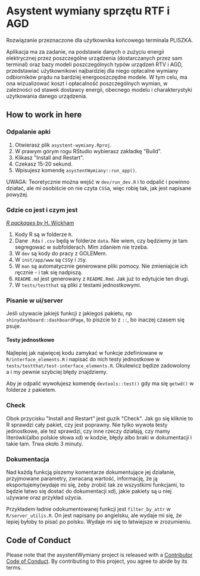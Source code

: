 
<!-- README.md is generated from README.Rmd. Please edit that file -->
Asystent wymiany sprzętu RTF i AGD
==================================

<!-- badges: start -->
<!-- badges: end -->
Rozwiązanie przeznaczone dla użytkownika końcowego terminala PLISZKA.

Aplikacja ma za zadanie, na podstawie danych o zużyciu energii elektrycznej przez poszczególne urządzenia (dostarczanych przez sam terminal) oraz bazy modeli poszczególnych typów urządzeń RTV i AGD, przedstawiać użytkownikowi najbardziej dla niego opłacalne wymiany odbiorników prądu na bardziej energooszczędne modele. W tym celu, ma ona wizualizować koszt i opłacalność poszczególnych wymian, w zależności od stawek dostawcy energii, obecnego modelu i charakterystyki użytkowania danego urządzenia.

How to work in here
-------------------

### Odpalanie apki

1.  Otwierasz plik `asystent-wymiany.Rproj`.
2.  W prawym górym rogu RStudio wybierasz zakładkę "Build".
3.  Klikasz "Install and Restart".
4.  Czekasz 15-20 sekund.
5.  Wpisujesz komendę `asystentWymiany::run_app()`.

UWAGA: Teoretycznie można wejść w `dev/run_dev.R` i to odpalić i powinno działać, ale mi osobiście on nie czyta `CSS`a, więc robię tak, jak jest napisane powyżej.

### Gdzie co jest i czym jest

[*R packages* by H. Wickham](https://r-pkgs.org/)

1.  Kody R są w folderze `R`.
2.  Dane `.Rda` i `.csv` będą w folderze `data`. Nie wiem, czy będziemy je tam segregować w subfolderach. Mim zdaniem nie trzeba.
3.  W `dev` są kody do pracy z GOLEMem.
4.  W `inst/app/www` są `CSS`y i `JS`y.
5.  W `man` są automatycznie generowane pliki pomocy. Nie zmieniajcie ich ręcznie - i tak się nadpiszą.
6.  `README.md` jest generowany z `README.Rmd`. Jak już to edytujcie ten drugi.
7.  W `tests/testthat` są pliki z testami jednostkowymi.

### Pisanie w ui/server

Jeśli używacie jakiejś funkcji z jakiegoś pakietu, np `shinydashboard::dashboardPage`, to piszcie to z `::`, bo inaczej czasem się psuje.

#### Testy jednostkowe

Najlepiej jak najwięcej kodu zamykać w funkcje zdefiniowane w `R/interface_elements.R` i napisać do nich testy jednostkowe w `tests/testthat/test-interface_elements.R`. Okulewicz będize zadowolony a i my pewnie szybciej błędy znajdziemy.

Aby je odpalić wywołujesz komendę `devtools::test()` gdy ma się `getwd()` w folderze z pakietem.

### Check

Obok przycisku "Install and Restart" jest guzik "Check". Jak go się kliknie to R sprawdzi cały pakiet, czy jest poprawny. Nie tylko wywoła testy jednostkowe, ale też sprawdzi, czy inne rzeczy działają, czy mamy literówki(albo polskie słowa xd) w kodzie, błędy albo braki w dokumentacji i takie tam. Trwa około 3 minuty.

### Dokumentacja

Nad każdą funkcją piszemy komentarze dokumentujące jej działanie, przyjmowane parametry, zwracaną wartość, informację, że ją eksportujemy(wydaje mi się, żeby zrobić tak ze wszystkimi funkcjami, to będzie łatwo się dostać do dokumentacji xd), jakie pakiety są u niej używane oraz przykład użycia.

Przykładem ładnie odokumentowanej funkcji jest `filter_by_attr` w `R/server_utilis.R`. On jest napisany po angielsku, ale wydaje mi się, że lepiej byłoby to pisać po polsku. Wydaje mi się to łatwiejsze w zrozumieniu.

Code of Conduct
---------------

Please note that the asystentWymiany project is released with a [Contributor Code of Conduct](https://contributor-covenant.org/version/2/0/CODE_OF_CONDUCT.html). By contributing to this project, you agree to abide by its terms.
